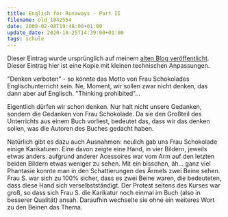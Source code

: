 ```yaml
---
title: English for Runaways - Part II
filename: old_1042554
date: 2008-02-08T19:48:00+01:00
update_date: 2020-10-25T14:39:00+01:00
tags: schule
---
```

Dieser Eintrag wurde ursprünglich auf meinem [alten Blog veröffentlicht](https://stu.blogger.de/stories/1042554/). Dieser Eintrag hier ist eine Kopie mit kleinen technischen Anpassungen.

"Denken verboten" - so könnte das Motto von Frau Schokolades Englischunterricht sein. Ne, Moment, wir sollen zwar nicht denken, das dann aber auf Englisch. "Thinking prohibited"...

Eigentlich dürfen wir schon denken. Nur halt nicht unsere Gedanken, sondern die Gedanken von Frau Schokolade. Da sie den Großteil des Unterrichts aus einem Buch vorliest, bedeutet das, dass wir das denken sollen, was die Autoren des Buches gedacht haben.

Natürlich gibt es dazu auch Ausnahmen: neulich gab uns Frau Schokolade einige Karikaturen. Eine davon zeigte eine Hand, in vier Bildern, jeweils etwas anders. aufgrund anderer Acessoires war vom Arm auf den letzten beiden Bildern etwas weniger zu sehen. Mit ein bisschen, äh… ganz viel Phantasie konnte man in den Schattierungen des Ärmels zwei Beine sehen. Frau S. war sich zu 100% sicher, dass es zwei Beine waren, die bedeuteten, dass diese Hand sich verselbstständigt. Der Protest seitens des Kurses war groß, so dass sich Frau S. die Karikatur noch einmal im Buch (also in besserer Qualität) ansah. Daraufhin wechselte sie ohne ein weiteres Wort zu den Beinen das Thema.
